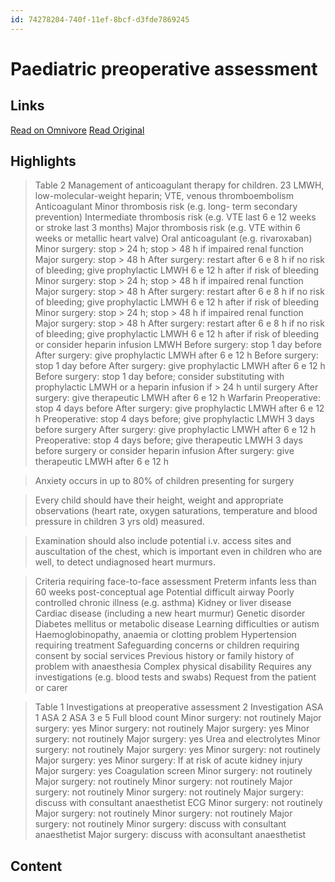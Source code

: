 ```yaml
---
id: 74278204-740f-11ef-8bcf-d3fde7869245
---
```


# Paediatric preoperative assessment

## Links
[Read on Omnivore](https://omnivore.app/me/paeds-pre-op-assessment-191fa32ce86)
[Read Original](https://omnivore.app/attachments/u/1057efc1-a17f-41dc-9c81-b6ea8502fec3/attachment.pdf)

## Highlights

> Table 2 Management of anticoagulant therapy for children. 23 LMWH, low-molecular-weight heparin; VTE, venous thromboembolism Anticoagulant Minor thrombosis risk (e.g. long- term secondary prevention) Intermediate thrombosis risk (e.g. VTE last 6 e 12 weeks or stroke last 3 months) Major thrombosis risk (e.g. VTE within 6 weeks or metallic heart valve) Oral anticoagulant (e.g. rivaroxaban) Minor surgery: stop > 24 h; stop > 48 h if impaired renal function Major surgery: stop > 48 h After surgery: restart after 6 e 8 h if no risk of bleeding; give prophylactic LMWH 6 e 12 h after if risk of bleeding Minor surgery: stop > 24 h; stop > 48 h if impaired renal function Major surgery: stop > 48 h After surgery: restart after 6 e 8 h if no risk of bleeding; give prophylactic LMWH 6 e 12 h after if risk of bleeding Minor surgery: stop > 24 h; stop > 48 h if impaired renal function Major surgery: stop > 48 h After surgery: restart after 6 e 8 h if no risk of bleeding; give prophylactic LMWH 6 e 12 h after if risk of bleeding or consider heparin infusion LMWH Before surgery: stop 1 day before After surgery: give prophylactic LMWH after 6 e 12 h Before surgery: stop 1 day before After surgery: give prophylactic LMWH after 6 e 12 h Before surgery: stop 1 day before; consider substituting with prophylactic LMWH or a heparin infusion if > 24 h until surgery After surgery: give therapeutic LMWH after 6 e 12 h Warfarin Preoperative: stop 4 days before After surgery: give prophylactic LMWH after 6 e 12 h Preoperative: stop 4 days before; give prophylactic LMWH 3 days before surgery After surgery: give prophylactic LMWH after 6 e 12 h Preoperative: stop 4 days before; give therapeutic LMWH 3 days before surgery or consider heparin infusion After surgery: give therapeutic LMWH after 6 e 12 h  

> Anxiety occurs in up to 80% of children presenting for surgery  

> Every child should have their height, weight and appropriate observations (heart rate, oxygen saturations, temperature and blood pressure in children 3 yrs old) measured.  

> Examination should also include potential i.v. access sites and auscultation of the chest, which is important even in children who are well, to detect undiagnosed heart murmurs.  

> Criteria requiring face-to-face assessment Preterm infants less than 60 weeks post-conceptual age Potential difficult airway Poorly controlled chronic illness (e.g. asthma) Kidney or liver disease Cardiac disease (including a new heart murmur) Genetic disorder Diabetes mellitus or metabolic disease Learning difficulties or autism Haemoglobinopathy, anaemia or clotting problem Hypertension requiring treatment Safeguarding concerns or children requiring consent by social services Previous history or family history of problem with anaesthesia Complex physical disability Requires any investigations (e.g. blood tests and swabs) Request from the patient or carer  

> Table 1 Investigations at preoperative assessment 2 Investigation ASA 1 ASA 2 ASA 3 e 5 Full blood count Minor surgery: not routinely Major surgery: yes Minor surgery: not routinely Major surgery: yes Minor surgery: not routinely Major surgery: yes Urea and electrolytes Minor surgery: not routinely Major surgery: yes Minor surgery: not routinely Major surgery: yes Minor surgery: If at risk of acute kidney injury Major surgery: yes Coagulation screen Minor surgery: not routinely Major surgery: not routinely Minor surgery: not routinely Major surgery: not routinely Minor surgery: not routinely Major surgery: discuss with consultant anaesthetist ECG Minor surgery: not routinely Major surgery: not routinely Minor surgery: not routinely Major surgery: not routinely Minor surgery: discuss with consultant anaesthetist Major surgery: discuss with aconsultant anaesthetist  


## Content
